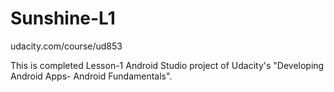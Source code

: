 # Sunshine-L1
udacity.com/course/ud853

This is completed Lesson-1 Android Studio project of Udacity's "Developing Android Apps- Android Fundamentals".
